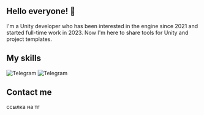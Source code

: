 ## Hello everyone! 👋



I'm a Unity developer who has been interested in the engine since 2021 and started full-time work in 2023. Now I'm here to share tools for Unity and project templates.


## My skills

![Telegram](https://img.shields.io/badge/Unity-black?style=for-the-badge&logo=unity)
![Telegram](https://img.shields.io/badge/C%23%20csharp-black?style=for-the-badge&logo=C%23)

## Contact me

ссылка на тг


